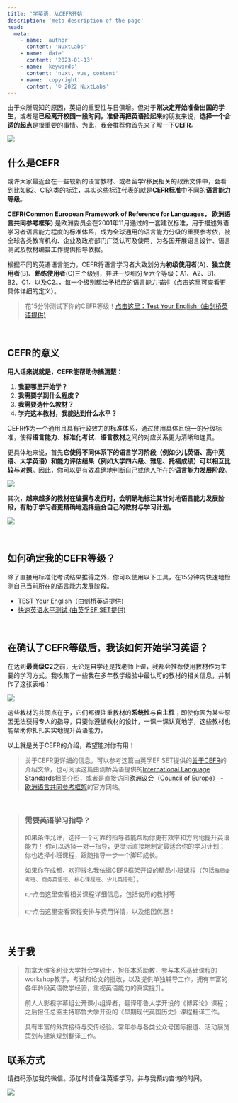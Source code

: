 ```yaml
---
title: '学英语，从CEFR开始'
description: 'meta description of the page'
head:
  meta:
    - name: 'author'
      content: 'NuxtLabs'
    - name: 'date'
      content: '2023-01-13'
    - name: 'keywords'
      content: 'nuxt, vue, content'
    - name: 'copyright'
      content: '© 2022 NuxtLabs'
---
```


由于众所周知的原因，英语的重要性与日俱增。但对于**刚决定开始准备出国的学生**，或者是**已经离开校园一段时间，准备再把英语捡起来**的朋友来说，**选择一个合适的起点**是很重要的事情。为此，我会推荐你首先来了解一下**CEFR**。

![](https://files.mdnice.com/user/1365/962181e0-e306-451f-92e9-1e78abb1cbba.png)

<!--more-->
## 什么是CEFR
或许大家最近会在一些较新的语言教材、或者留学/移民相关的政策文件中，会看到比如B2、C1这类的标注，其实这些标注代表的就是**CEFR标准**中不同的**语言能力等级**。



**CEFR(Common European Framework of Reference for Languages， 欧洲语言共同参考框架)** 是欧洲委员会在2001年11月通过的一套建议标准，用于描述外语学习者语言能力程度的标准体系，成为全球通用的语言能力分级的重要参考依，被全球各类教育机构、企业及政府部门广泛认可及使用，为各国开展语言设计、语言测试及教材编纂工作提供指导依据。

根据不同的英语语言能力，CEFR将语言学习者大致划分为**初级使用者**(A)、**独立使用者**(B)、**熟练使用者**(C)三个级别，并进一步细分至六个等级：A1、A2、B1、B2、C1、以及C2。，每一个级别都给予相应的语言能力描述（[点击这里](https://www.coe.int/en/web/common-european-framework-reference-languages/table-1-cefr-3.3-common-reference-levels-global-scale)可查看更具体详细的定义）。

> 花15分钟测试下你的CEFR等级！[点击这里：Test Your English（由剑桥英语提供)](https://www.cambridgeenglish.org/test-your-english)

<br>

## CEFR的意义
**用人话来说就是，CEFR能帮助你搞清楚：**
1. **我要哪里开始学？**
2. **我需要学到什么程度？**
3. **我需要选什么教材？**
4. **学完这本教材，我能达到什么水平？**

CEFR作为一个通用且具有行政效力的标准体系，通过使用具体且统一的分级标准，使得**语言能力**、**标准化考试**、**语言教材**之间的对应关系更为清晰和连贯。

更具体地来说，首先**它使得不同体系下的语言学习阶段（例如少儿英语、高中英语、大学英语）和能力评估结果（例如大学四六级、雅思、托福成绩）可以相互比较与对照**。因此，你可以更有效准确地判断自己或他人所在的**语言能力发展阶段**。


![](https://files.mdnice.com/user/1365/58e31d7e-ffb4-4d8e-8693-931f1139a75b.png)



其次，**越来越多的教材在编撰与发行时，会明确地标注其针对地语言能力发展阶段，有助于学习者更精确地选择适合自己的教材与学习计划。**

![](https://files.mdnice.com/user/1365/730366ee-1bce-4b5f-aa8e-4c0973982fd0.png)

<br>

## 如何确定我的CEFR等级？
除了直接用标准化考试结果推得之外，你可以使用以下工具，在15分钟内快速地检测自己当前所在的语言能力发展阶段。

- [TEST Your English（由剑桥英语提供)](https://www.cambridgeenglish.org/test-your-english)
- [快速英语水平测试 (由英孚EF SET提供)](https://www.efset.org/zh/)

<br>

## 在确认了CEFR等级后，我该如何开始学习英语？
在达到**最高级C2**之前，无论是自学还是找老师上课，我都会推荐使用教材作为主要的学习方式。我收集了一些我在多年教学经验中最认可的教材的相关信息，并制作了这张表格：

![](https://files.mdnice.com/user/1365/b39e57e6-35c6-44d9-9be0-324d7606f66f.png)

这些教材的共同点在于，它们都很注重教材的**系统性**与**自主性**；即使你因为某些原因无法获得专人的指导，只要你遵循教材的设计，一课一课认真地学，这些教材也能帮助你扎扎实实地提升英语能力。

以上就是关于CEFR的介绍，希望能对你有用！

>关于CEFR更详细的信息，可以参考这篇由英孚EF SET提供的[关于CEFR](https://www.efset.org/zh/cefr/)的介绍文章，也可阅读这篇由剑桥英语提供的[International Language Standards](https://www.cambridgeenglish.org/exams-and-tests/cefr/)相关介绍，或者是直接访问[欧洲议会（Council of Europe） - 欧洲语言共同参考框架](https://www.coe.int/en/web/common-european-framework-reference-languages/home)的官方网站。

<br>

>### 需要英语学习指导？
>如果条件允许，选择一个可靠的指导者能帮助你更有效率和方向地提升英语能力！
你可以选择一对一指导，更灵活直接地制定最适合你的学习计划；你也选择小班课程，跟随指导一步一个脚印成长。
>
>如果你在成都，欢迎报名我依据CEFR框架开设的精品小班课程（包括`雅思备考班`、`商务英语班`、`核心课程班`、`少儿英语班`）。
>
> 👉点击这里查看相关课程详细信息，包括使用的教材等
>
>👉点击这里查看课程安排与费用详情，以及组团优惠！

<br>


## 关于我

>加拿大维多利亚大学社会学硕士，担任本系助教，参与本系基础课程的workshop教学，考试和论文的批改，以及提供单独辅导工作。拥有丰富的各年龄段英语教学经验，重视英语能力的真实提升。
>
>前人人影视字幕组公开课小组译者，翻译耶鲁大学开设的《博弈论》课程；之后担任总监主持耶鲁大学开设的《早期现代英国历史》课程翻译工作。
>
>具有丰富的外宾接待与交传经验。常年参与各类公众号国际报道、活动展览策划与建筑规划翻译工作。

## 联系方式
请扫码添加我的微信。添加时请备注英语学习，并与我预约咨询的时间。

![](https://files.mdnice.com/user/1365/db4fa854-5903-4e8d-a496-687324e06cd0.png)

